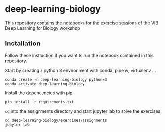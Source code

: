 # deep-learning-biology
This repository contains the notebooks for the exercise sessions of the VIB Deep Learning for Biology workshop

## Installation

Follow these instruction if you want to run the notebook contained in this repository.

Start by creating a python 3 environment with conda, pipenv, virtualenv ...
```
conda create -n deep-learning-biology python=3
conda activate deep-learning-biology
```
Install the dependencies with pip
```
pip install -r requirements.txt
```
`cd` into the assignments directory and start jupyter lab to solve the exercises
```
cd deep-learning-biology/exercises/assignments
jupyter lab
```

